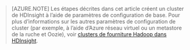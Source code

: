 
> [AZURE.NOTE] Les étapes décrites dans cet article créent un cluster de HDInsight à l’aide de paramètres de configuration de base. Pour plus d’informations sur les autres paramètres de configuration de cluster (par exemple, à l’aide d’Azure réseau virtuel ou un metastore de la ruche et Oozie), voir [clusters de fourniture Hadoop dans HDInsight](../articles/hdinsight/hdinsight-provision-clusters.md).

